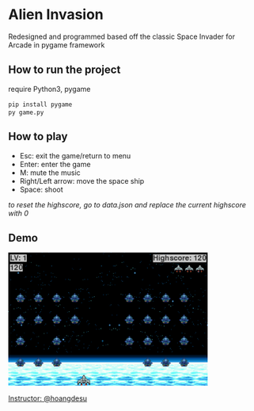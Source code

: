 # Alien Invasion


Redesigned and programmed based off the classic Space Invader for Arcade in pygame framework    

## How to run the project

require Python3, pygame 

```
pip install pygame
py game.py
```
## How to play

- Esc: exit the game/return to menu
- Enter: enter the game
- M: mute the music
- Right/Left arrow: move the space ship 
- Space: shoot 

*to reset the highscore, go to data.json and replace the current highscore with 0*


## Demo

<img src="screenshot/gameplay1.png" width="80%"></img>

<a href="https://github.com/hoangdesu">Instructor: @hoangdesu</a>

